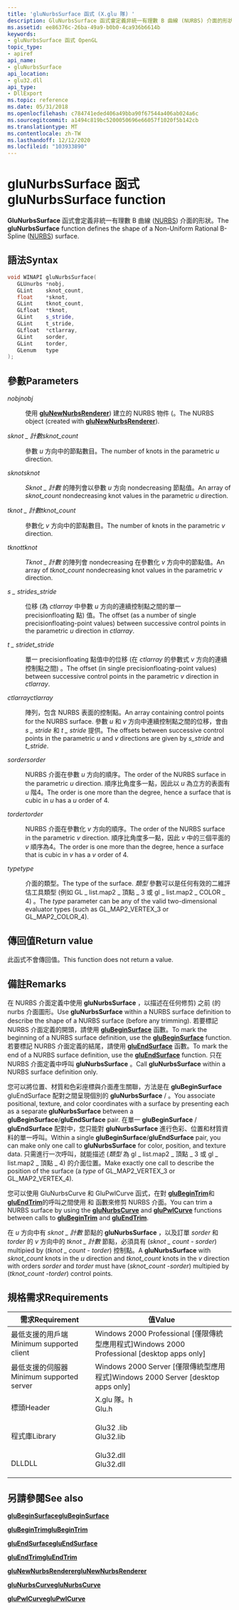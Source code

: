 ```yaml
---
title: 'gluNurbsSurface 函式 (X.glu 隊) '
description: GluNurbsSurface 函式會定義非統一有理數 B 曲線 (NURBS) 介面的形狀。
ms.assetid: ee86376c-26ba-49a9-b0b0-4ca936b6614b
keywords:
- gluNurbsSurface 函式 OpenGL
topic_type:
- apiref
api_name:
- gluNurbsSurface
api_location:
- glu32.dll
api_type:
- DllExport
ms.topic: reference
ms.date: 05/31/2018
ms.openlocfilehash: c784741eded406a49bba90f67544a406ab024a6c
ms.sourcegitcommit: a1494c819bc5200050696e66057f1020f5b142cb
ms.translationtype: MT
ms.contentlocale: zh-TW
ms.lasthandoff: 12/12/2020
ms.locfileid: "103933890"
---
```

# <a name="glunurbssurface-function"></a><span data-ttu-id="aaec0-104">gluNurbsSurface 函式</span><span class="sxs-lookup"><span data-stu-id="aaec0-104">gluNurbsSurface function</span></span>

<span data-ttu-id="aaec0-105">**GluNurbsSurface** 函式會定義非統一有理數 B 曲線 ([NURBS](using-nurbs-curves-and-surfaces.md)) 介面的形狀。</span><span class="sxs-lookup"><span data-stu-id="aaec0-105">The **gluNurbsSurface** function defines the shape of a Non-Uniform Rational B-Spline ([NURBS](using-nurbs-curves-and-surfaces.md)) surface.</span></span>

## <a name="syntax"></a><span data-ttu-id="aaec0-106">語法</span><span class="sxs-lookup"><span data-stu-id="aaec0-106">Syntax</span></span>


```C++
void WINAPI gluNurbsSurface(
   GLUnurbs *nobj,
   GLint    sknot_count,
   float    *sknot,
   GLint    tknot_count,
   GLfloat  *tknot,
   GLint    s_stride,
   GLint    t_stride,
   GLfloat  *ctlarray,
   GLint    sorder,
   GLint    torder,
   GLenum   type
);
```



## <a name="parameters"></a><span data-ttu-id="aaec0-107">參數</span><span class="sxs-lookup"><span data-stu-id="aaec0-107">Parameters</span></span>

<dl> <dt>

<span data-ttu-id="aaec0-108">*nobj*</span><span class="sxs-lookup"><span data-stu-id="aaec0-108">*nobj*</span></span> 
</dt> <dd>

<span data-ttu-id="aaec0-109">使用 [**gluNewNurbsRenderer**](glunewnurbsrenderer.md)) 建立的 NURBS 物件 (。</span><span class="sxs-lookup"><span data-stu-id="aaec0-109">The NURBS object (created with [**gluNewNurbsRenderer**](glunewnurbsrenderer.md)).</span></span>

</dd> <dt>

<span data-ttu-id="aaec0-110">*sknot \_ 計數*</span><span class="sxs-lookup"><span data-stu-id="aaec0-110">*sknot\_count*</span></span> 
</dt> <dd>

<span data-ttu-id="aaec0-111">參數 *u* 方向中的節點數目。</span><span class="sxs-lookup"><span data-stu-id="aaec0-111">The number of knots in the parametric *u* direction.</span></span>

</dd> <dt>

<span data-ttu-id="aaec0-112">*sknot*</span><span class="sxs-lookup"><span data-stu-id="aaec0-112">*sknot*</span></span> 
</dt> <dd>

<span data-ttu-id="aaec0-113">*Sknot \_ 計數* 的陣列會以參數 *u* 方向 nondecreasing 節點值。</span><span class="sxs-lookup"><span data-stu-id="aaec0-113">An array of *sknot\_count* nondecreasing knot values in the parametric *u* direction.</span></span>

</dd> <dt>

<span data-ttu-id="aaec0-114">*tknot \_ 計數*</span><span class="sxs-lookup"><span data-stu-id="aaec0-114">*tknot\_count*</span></span> 
</dt> <dd>

<span data-ttu-id="aaec0-115">參數化 *v* 方向中的節點數目。</span><span class="sxs-lookup"><span data-stu-id="aaec0-115">The number of knots in the parametric *v* direction.</span></span>

</dd> <dt>

<span data-ttu-id="aaec0-116">*tknot*</span><span class="sxs-lookup"><span data-stu-id="aaec0-116">*tknot*</span></span> 
</dt> <dd>

<span data-ttu-id="aaec0-117">*Tknot \_ 計數* 的陣列會 nondecreasing 在參數化 *v* 方向中的節點值。</span><span class="sxs-lookup"><span data-stu-id="aaec0-117">An array of *tknot\_count* nondecreasing knot values in the parametric *v* direction.</span></span>

</dd> <dt>

<span data-ttu-id="aaec0-118">*s \_ stride*</span><span class="sxs-lookup"><span data-stu-id="aaec0-118">*s\_stride*</span></span> 
</dt> <dd>

<span data-ttu-id="aaec0-119">位移 (為 *ctlarray* 中參數 *u* 方向的連續控制點之間的單一 precisionfloating 點) 值。</span><span class="sxs-lookup"><span data-stu-id="aaec0-119">The offset (as a number of single precisionfloating-point values) between successive control points in the parametric *u* direction in *ctlarray*.</span></span>

</dd> <dt>

<span data-ttu-id="aaec0-120">*t \_ stride*</span><span class="sxs-lookup"><span data-stu-id="aaec0-120">*t\_stride*</span></span> 
</dt> <dd>

<span data-ttu-id="aaec0-121">單一 precisionfloating 點值中的位移 (在 *ctlarray* 的參數式 *v* 方向的連續控制點之間) 。</span><span class="sxs-lookup"><span data-stu-id="aaec0-121">The offset (in single precisionfloating-point values) between successive control points in the parametric *v* direction in *ctlarray*.</span></span>

</dd> <dt>

<span data-ttu-id="aaec0-122">*ctlarray*</span><span class="sxs-lookup"><span data-stu-id="aaec0-122">*ctlarray*</span></span> 
</dt> <dd>

<span data-ttu-id="aaec0-123">陣列，包含 NURBS 表面的控制點。</span><span class="sxs-lookup"><span data-stu-id="aaec0-123">An array containing control points for the NURBS surface.</span></span> <span data-ttu-id="aaec0-124">參數 *u* 和 *v* 方向中連續控制點之間的位移，會由 *s \_ stride* 和 *t \_ stride* 提供。</span><span class="sxs-lookup"><span data-stu-id="aaec0-124">The offsets between successive control points in the parametric *u* and *v* directions are given by *s\_stride* and *t\_stride*.</span></span>

</dd> <dt>

<span data-ttu-id="aaec0-125">*sorder*</span><span class="sxs-lookup"><span data-stu-id="aaec0-125">*sorder*</span></span> 
</dt> <dd>

<span data-ttu-id="aaec0-126">NURBS 介面在參數 *u* 方向的順序。</span><span class="sxs-lookup"><span data-stu-id="aaec0-126">The order of the NURBS surface in the parametric *u* direction.</span></span> <span data-ttu-id="aaec0-127">順序比角度多一點，因此以 *u* 為立方的表面有 *u* 階4。</span><span class="sxs-lookup"><span data-stu-id="aaec0-127">The order is one more than the degree, hence a surface that is cubic in *u* has a *u* order of 4.</span></span>

</dd> <dt>

<span data-ttu-id="aaec0-128">*torder*</span><span class="sxs-lookup"><span data-stu-id="aaec0-128">*torder*</span></span> 
</dt> <dd>

<span data-ttu-id="aaec0-129">NURBS 介面在參數化 *v* 方向的順序。</span><span class="sxs-lookup"><span data-stu-id="aaec0-129">The order of the NURBS surface in the parametric *v* direction.</span></span> <span data-ttu-id="aaec0-130">順序比角度多一點，因此 *v* 中的三個平面的 *v* 順序為4。</span><span class="sxs-lookup"><span data-stu-id="aaec0-130">The order is one more than the degree, hence a surface that is cubic in *v* has a *v* order of 4.</span></span>

</dd> <dt>

<span data-ttu-id="aaec0-131">*type*</span><span class="sxs-lookup"><span data-stu-id="aaec0-131">*type*</span></span> 
</dt> <dd>

<span data-ttu-id="aaec0-132">介面的類型。</span><span class="sxs-lookup"><span data-stu-id="aaec0-132">The type of the surface.</span></span> <span data-ttu-id="aaec0-133">*類型* 參數可以是任何有效的二維評估工具類型 (例如 GL \_ list.map2 \_ 頂點 \_ 3 或 gl \_ list.map2 \_ COLOR \_ 4) 。</span><span class="sxs-lookup"><span data-stu-id="aaec0-133">The *type* parameter can be any of the valid two-dimensional evaluator types (such as GL\_MAP2\_VERTEX\_3 or GL\_MAP2\_COLOR\_4).</span></span>

</dd> </dl>

## <a name="return-value"></a><span data-ttu-id="aaec0-134">傳回值</span><span class="sxs-lookup"><span data-stu-id="aaec0-134">Return value</span></span>

<span data-ttu-id="aaec0-135">此函式不會傳回值。</span><span class="sxs-lookup"><span data-stu-id="aaec0-135">This function does not return a value.</span></span>

## <a name="remarks"></a><span data-ttu-id="aaec0-136">備註</span><span class="sxs-lookup"><span data-stu-id="aaec0-136">Remarks</span></span>

<span data-ttu-id="aaec0-137">在 NURBS 介面定義中使用 **gluNurbsSurface** ，以描述在任何修剪) 之前 (的 nurbs 介面圖形。</span><span class="sxs-lookup"><span data-stu-id="aaec0-137">Use **gluNurbsSurface** within a NURBS surface definition to describe the shape of a NURBS surface (before any trimming).</span></span> <span data-ttu-id="aaec0-138">若要標記 NURBS 介面定義的開頭，請使用 [**gluBeginSurface**](glubeginsurface.md) 函數。</span><span class="sxs-lookup"><span data-stu-id="aaec0-138">To mark the beginning of a NURBS surface definition, use the [**gluBeginSurface**](glubeginsurface.md) function.</span></span> <span data-ttu-id="aaec0-139">若要標記 NURBS 介面定義的結尾，請使用 [**gluEndSurface**](gluendsurface.md) 函數。</span><span class="sxs-lookup"><span data-stu-id="aaec0-139">To mark the end of a NURBS surface definition, use the [**gluEndSurface**](gluendsurface.md) function.</span></span> <span data-ttu-id="aaec0-140">只在 NURBS 介面定義中呼叫 **gluNurbsSurface** 。</span><span class="sxs-lookup"><span data-stu-id="aaec0-140">Call **gluNurbsSurface** within a NURBS surface definition only.</span></span>

<span data-ttu-id="aaec0-141">您可以將位置、材質和色彩座標與介面產生關聯，方法是在 **gluBeginSurface** gluEndSurface 配對之間呈現個別的 **gluNurbsSurface** /  。</span><span class="sxs-lookup"><span data-stu-id="aaec0-141">You associate positional, texture, and color coordinates with a surface by presenting each as a separate **gluNurbsSurface** between a **gluBeginSurface**/**gluEndSurface** pair.</span></span> <span data-ttu-id="aaec0-142">在單一 **gluBeginSurface** / **gluEndSurface** 配對中，您只能對 **gluNurbsSurface** 進行色彩、位置和材質資料的單一呼叫。</span><span class="sxs-lookup"><span data-stu-id="aaec0-142">Within a single **gluBeginSurface**/**gluEndSurface** pair, you can make only one call to **gluNurbsSurface** for color, position, and texture data.</span></span> <span data-ttu-id="aaec0-143">只需進行一次呼叫，就能描述 (*類型* 為 gl \_ list.map2 \_ 頂點 \_ 3 或 gl \_ list.map2 \_ 頂點 \_ 4) 的介面位置。</span><span class="sxs-lookup"><span data-stu-id="aaec0-143">Make exactly one call to describe the position of the surface (a *type* of GL\_MAP2\_VERTEX\_3 or GL\_MAP2\_VERTEX\_4).</span></span>

<span data-ttu-id="aaec0-144">您可以使用 GluNurbsCurve 和 GluPwlCurve 函式，在對 [**gluBeginTrim**](glubegintrim.md)和 [**gluEndTrim**](gluendtrim.md)的呼叫之間使用 [](glunurbscurve.md)和 [](glupwlcurve.md)函數來修剪 NURBS 介面。</span><span class="sxs-lookup"><span data-stu-id="aaec0-144">You can trim a NURBS surface by using the [**gluNurbsCurve**](glunurbscurve.md) and [**gluPwlCurve**](glupwlcurve.md) functions between calls to [**gluBeginTrim**](glubegintrim.md) and [**gluEndTrim**](gluendtrim.md).</span></span>

<span data-ttu-id="aaec0-145">在 *u* 方向中有 *sknot \_ 計數* 節點的 **gluNurbsSurface** ，以及訂單 *sorder* 和 *torder* 的 *v* 方向中的 *tknot \_ 計數* 節點，必須具有 (*sknot \_ count*  - *sorder*) multipied by (*tknot \_ count*  - *torder*) 控制點。</span><span class="sxs-lookup"><span data-stu-id="aaec0-145">A **gluNurbsSurface** with *sknot\_count* knots in the *u* direction and *tknot\_count* knots in the *v* direction with orders *sorder* and *torder* must have (*sknot\_count* -*sorder*) multipied by (*tknot\_count* -*torder*) control points.</span></span>

## <a name="requirements"></a><span data-ttu-id="aaec0-146">規格需求</span><span class="sxs-lookup"><span data-stu-id="aaec0-146">Requirements</span></span>



| <span data-ttu-id="aaec0-147">需求</span><span class="sxs-lookup"><span data-stu-id="aaec0-147">Requirement</span></span> | <span data-ttu-id="aaec0-148">值</span><span class="sxs-lookup"><span data-stu-id="aaec0-148">Value</span></span> |
|-------------------------------------|--------------------------------------------------------------------------------------|
| <span data-ttu-id="aaec0-149">最低支援的用戶端</span><span class="sxs-lookup"><span data-stu-id="aaec0-149">Minimum supported client</span></span><br/> | <span data-ttu-id="aaec0-150">Windows 2000 Professional \[僅限傳統型應用程式\]</span><span class="sxs-lookup"><span data-stu-id="aaec0-150">Windows 2000 Professional \[desktop apps only\]</span></span><br/>                           |
| <span data-ttu-id="aaec0-151">最低支援的伺服器</span><span class="sxs-lookup"><span data-stu-id="aaec0-151">Minimum supported server</span></span><br/> | <span data-ttu-id="aaec0-152">Windows 2000 Server \[僅限傳統型應用程式\]</span><span class="sxs-lookup"><span data-stu-id="aaec0-152">Windows 2000 Server \[desktop apps only\]</span></span><br/>                                 |
| <span data-ttu-id="aaec0-153">標頭</span><span class="sxs-lookup"><span data-stu-id="aaec0-153">Header</span></span><br/>                   | <dl> <span data-ttu-id="aaec0-154"><dt>X.glu 隊。h</dt></span><span class="sxs-lookup"><span data-stu-id="aaec0-154"><dt>Glu.h</dt></span></span> </dl>     |
| <span data-ttu-id="aaec0-155">程式庫</span><span class="sxs-lookup"><span data-stu-id="aaec0-155">Library</span></span><br/>                  | <dl> <span data-ttu-id="aaec0-156"><dt>Glu32 .lib</dt></span><span class="sxs-lookup"><span data-stu-id="aaec0-156"><dt>Glu32.lib</dt></span></span> </dl> |
| <span data-ttu-id="aaec0-157">DLL</span><span class="sxs-lookup"><span data-stu-id="aaec0-157">DLL</span></span><br/>                      | <dl> <span data-ttu-id="aaec0-158"><dt>Glu32.dll</dt></span><span class="sxs-lookup"><span data-stu-id="aaec0-158"><dt>Glu32.dll</dt></span></span> </dl> |



## <a name="see-also"></a><span data-ttu-id="aaec0-159">另請參閱</span><span class="sxs-lookup"><span data-stu-id="aaec0-159">See also</span></span>

<dl> <dt>

[<span data-ttu-id="aaec0-160">**gluBeginSurface**</span><span class="sxs-lookup"><span data-stu-id="aaec0-160">**gluBeginSurface**</span></span>](glubeginsurface.md)
</dt> <dt>

[<span data-ttu-id="aaec0-161">**gluBeginTrim**</span><span class="sxs-lookup"><span data-stu-id="aaec0-161">**gluBeginTrim**</span></span>](glubegintrim.md)
</dt> <dt>

[<span data-ttu-id="aaec0-162">**gluEndSurface**</span><span class="sxs-lookup"><span data-stu-id="aaec0-162">**gluEndSurface**</span></span>](gluendsurface.md)
</dt> <dt>

[<span data-ttu-id="aaec0-163">**gluEndTrim**</span><span class="sxs-lookup"><span data-stu-id="aaec0-163">**gluEndTrim**</span></span>](gluendtrim.md)
</dt> <dt>

[<span data-ttu-id="aaec0-164">**gluNewNurbsRenderer**</span><span class="sxs-lookup"><span data-stu-id="aaec0-164">**gluNewNurbsRenderer**</span></span>](glunewnurbsrenderer.md)
</dt> <dt>

[<span data-ttu-id="aaec0-165">**gluNurbsCurve**</span><span class="sxs-lookup"><span data-stu-id="aaec0-165">**gluNurbsCurve**</span></span>](glunurbscurve.md)
</dt> <dt>

[<span data-ttu-id="aaec0-166">**gluPwlCurve**</span><span class="sxs-lookup"><span data-stu-id="aaec0-166">**gluPwlCurve**</span></span>](glupwlcurve.md)
</dt> </dl>

 

 





